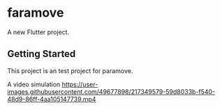# faramove

A new Flutter project.

## Getting Started

This project is an test project for paramove.



A video simulation
https://user-images.githubusercontent.com/49677898/217349579-59d8033b-f540-48d9-86ff-4aa105147739.mp4








